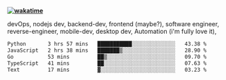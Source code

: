 **[![wakatime](https://wakatime.com/badge/user/87646243-158a-4241-a3cb-668e1fa2dbb8.svg)](https://wakatime.com/@87646243-158a-4241-a3cb-668e1fa2dbb8?style=plastic)**


devOps, nodejs dev, backend-dev, frontend (maybe?), software engineer, reverse-engineer, mobile-dev, desktop dev, Automation (i'm fully love it), 

<!--START_SECTION:waka-->

```txt
Python       3 hrs 57 mins   ███████████░░░░░░░░░░░░░░   43.38 %
JavaScript   2 hrs 38 mins   ███████▒░░░░░░░░░░░░░░░░░   28.90 %
Go           53 mins         ██▒░░░░░░░░░░░░░░░░░░░░░░   09.70 %
TypeScript   41 mins         ██░░░░░░░░░░░░░░░░░░░░░░░   07.63 %
Text         17 mins         ▓░░░░░░░░░░░░░░░░░░░░░░░░   03.23 %
```

<!--END_SECTION:waka-->
